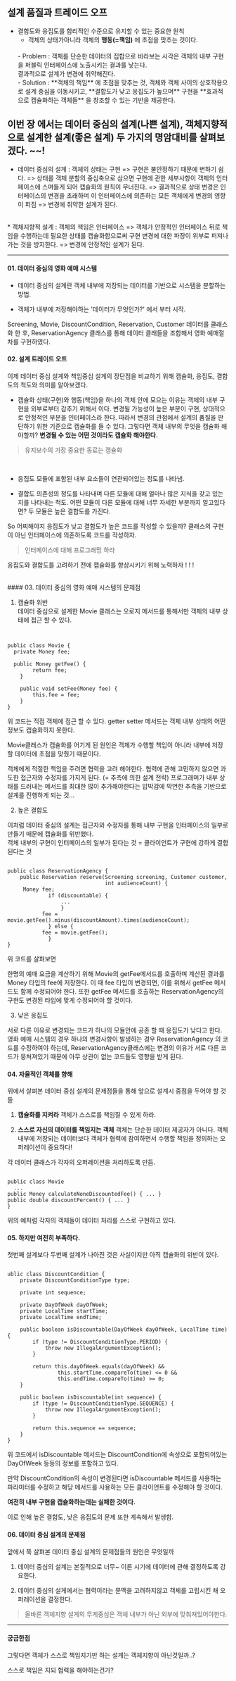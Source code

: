 ## 설계 품질과 트레이드 오프

* 결합도와 응집도를 합리적인 수준으로 유지할 수 있는 중요한 원칙
  - 객체의 상태가아니라 객체의 **행동(=책임)** 에 초점을 맞추는 것이다.
  <br>
  - Problem : 객체를 단순한 데이터의 집합으로 바라보는 시각은 객체의 내부 구현을 퍼블릭 인터페이스에 노출시키는 결과를 낳는다.
  <br>결과적으로 설계가 변경에 취약해진다.
  <br>
  - Solution : **객체의 책임** 에 초점을 맞추는 것,
  객체와 객체 사이의 상호작용으로 설계 중심을 이동시키고, **결합도가 낮고 응집도가 높으며** 구현을 **효과적으로 캡슐화하는 객체들** 을 창조할 수 있는 기반을 제공한다.
  <br>
이번 장 에서는 데이터 중심의 설계(나쁜 설계), 객체지향적으로 설계한 설계(좋은 설계) 두 가지의 명암대비를 살펴보겠다. ~~!
<br>
---
* 데이터 중심의 설계 :
객체의 상태는 구현 =>
구현은 불안정하기 때문에 변하기 쉽다. =>
상태를 객체 분할의 중심축으로 삼으면 구현에 관한 세부사항이 객체의 인터페이스에 스며들게 되어 캡슐화의 원칙이 무너진다. =>
결과적으로 상태 변경은 인터페이스의 변경을 초래하며 이 인터페이스에 의존하는 모든 객체에게 변경의 영향이 퍼짐 =>
변경에 취약한 설계가 된다.
<br>
* 객체지향적 설계 :
객체의 책임은 인터페이스 =>
객체가 안정적인 인터페이스 뒤로 책임을 수행하는데 필요한 상태를 캡슐화함으로써 구현 변경에 대한 파장이 위부로 퍼져나가는 것을 방지한다. =>
변경에 안정적인 설계가 된다.

  ---

#### 01. 데이터 중심의 영화 예매 시스템
- 데이터 중심의 설계란 객체 내부에 저장되는 데이터를 기반으로 시스템을 분할하는 방법.

- 객체가 내부에 저장해야하는 '데이터가 무엇인가?' 에서 부터 시작.

Screening, Movie, DiscountCondition, Reservation, Customer
데이터를 클래스화 한 후,
ReservationAgency 클래스를 통해 데이터 클래들을 조합해서 영화 예매절차를 구현하였다.
<br>
#### 02. 설계 트레이드 오프

이제 데이터 중심 설계와 책임중심 설게의 장단점을 비교하기 위해 캡슐화, 응집도, 결합도의 척도와 의미를 알아보겠다.

* 캡슐화
상태(구현)와 행동(책임)을 하나의 객체 안에 모으는 이유는 객체의 내부 구현을 외부로부터 감추기 위해서 이다.
변경될 가능성이 높은 부분이 구현, 상대적으로 안정적인 부분을 인터페이스라 한다.
따라서 변경의 관점에서 설계의 품질을 판단하기 위한 기준으로 캡슐화를 들 수 있다.
그렇다면 객체 내부의 무엇을 캡슐화 해야할까?
**변경될 수 있는 어떤 것이라도 캡슐화 해야한다.**

> 유지보수의 가장 중요한 동료는 캡슐화

<br>

* 응집도
모듈에 포함된 내부 요소들이 연관되어있는 정도를 나타냄.

* 결합도
의존성의 정도를 나타내며 다른 모듈에 대해 얼마나 많은 지식을 갖고 있는지를 나타내는 척도.
어떤 모듈이 다른 모듈에 대해 너무 자세한 부분까지 알고있다면? 두 모듈은 높은 결합도를 가진다.

So 어찌해야지 응집도가 낮고 결합도가 높은 코드를 작성할 수 있을까?
클래스의 구현이 아닌 인터페이스에 의존하도록 코드를 작성하자.
> 인터페이스에 대해 프로그래밍 하라

응집도와 결합도를 고려하기 전에 캡슐화를 향상시키기 위해 노력하자 ! ! !

<br>
#### 03. 데이터 중심의 영화 예매 시스템의 문제점

1. 캡슐화 위반<br>
데이터 중심으로 설계한 Movie 클래스는 오로지 메서드를 통해서만 객체의 내부 상태에 접근 할 수 있다.

<pre>
<code>

public class Movie {
  private Money fee;

  public Money getFee() {
        return fee;
    }

    public void setFee(Money fee) {
        this.fee = fee;
    }
}</code>
</pre>

위 코드는 직접 객체에 접근 할 수 있다. getter setter 메서드는 객체 내부 상태의 어떤 정보도 캡슐화하지 못한다.

Movie클래스가 캡슐화를 어기게 된 원인은 객체가 수행할 책임이 아니라 내부에 저장할 데이터에 초점을 맞췄기 때문이다.

객체에게 적절한 책임을 주려면 협력을 고려 해야한다. 협력에 관해 고민하지 않으면 과도한 접근자와 수정자를 가지게 된다. (= 추측에 의한 설계 전략)
프로그래머가 내부 상태를 드러내는 메서드를 최대한 많이 추가해야한다는 압박감에
막연한 추측을 기반으로 설계를 진행하게 되는 것...<br>


2. 높은 결합도

이처럼 데이터 중심의 설계는 접근자와 수정자를 통해 내부 구현을 인터페이스의 일부로 만들기 때문에 캡슐화를 위반했다. <br>
객체 내부의 구현이 인터페이스의 일부가 된다는 것 = 클라이언트가 구현에 강하게 결합된다는 것

<pre>
<code>
public class ReservationAgency {
    public Reservation reserve(Screening screening, Customer customer,
                               int audienceCount) {
     Money fee;
             if (discountable) {
                 ...
                 }
           fee = movie.getFee().minus(discountAmount).times(audienceCount);
             } else {
           fee = movie.getFee();
             }
} </code></pre>

위 코드를 살펴보면

한명의 예매 요금을 계산하기 위해 Movie의 getFee메서드를 호출하며 계산된 결과를 Money 타입의 fee에 저장한다. 이 때 fee 타입이 변경되면, 이를 위해서 getFee 메서드도 함께 수정되어야 한다. 또한 getFee 메서드를 호출하는 ReservationAgency의 구현도 변경된 타입에 맞게 수정되어야 할 것이다. <br>

3. 낮은 응집도

서로 다른 이유로 변경되는 코드가 하나의 모듈안에 공존 할 때 응집도가 낮다고 한다.<br>
영화 예매 시스템의 경우 하나의 변경사항이 발생하는 경우 ReservationAgency 의 코드를 수정하여야 하는데,
ReservationAgency클래스에는 변경의 이유가 서로 다른 코드가 뭉쳐져있기 때문에 아무 상관이 없는 코드들도 영향을 받게 된다.
<br>

#### 04. 자율적인 객체를 향해

위에서 살펴본 데이터 중심 설계의 문제점들을 통해 앞으로 설계시 중점을 두어야 할 것들

1. **캡슐화를 지켜라**
객체가 스스로를 책임질 수 있게 하라.

2. **스스로 자신의 데이터를 책임지는 객체**
객체는 단순한 데이터 제공자가 아니다.
객체 내부에 저장되는 데이터보다 객체가 협력에 참여하면서 수행할 책임을 정의하는 오퍼레이션이 중요하다!

각 데이터 클래스가 각자의 오퍼레이션을 처리하도록 만듬.
<pre>
<code>
public class Movie
  ...
public Money calculateNoneDiscountedFee() { ... }
public double discountPercent() { ... }
}</code>
</pre>

위의 예처럼 각자의 객체들이 데이터 처리를 스스로 구현하고 있다.


#### 05. 하지만 여전히 부족하다.

첫번째 설계보다 두번째 설계가 나아진 것은 사실이지만 아직 캡슐화의 위반이 있다.

<pre>
<code>
ublic class DiscountCondition {
    private DiscountConditionType type;

    private int sequence;

    private DayOfWeek dayOfWeek;
    private LocalTime startTime;
    private LocalTime endTime;

    public boolean isDiscountable(DayOfWeek dayOfWeek, LocalTime time) {
        if (type != DiscountConditionType.PERIOD) {
            throw new IllegalArgumentException();
        }

        return this.dayOfWeek.equals(dayOfWeek) &&
                this.startTime.compareTo(time) <= 0 &&
                this.endTime.compareTo(time) >= 0;
    }

    public boolean isDiscountable(int sequence) {
        if (type != DiscountConditionType.SEQUENCE) {
            throw new IllegalArgumentException();
        }

        return this.sequence == sequence;
    }
}</code>
</pre>

위 코드에서 isDiscountable 메서드는 DiscountCondition에 속성으로 포함되어있는 DayOfWeek 등등의 정보를 포함하고 있다.


만약 DiscountCondition의 속성이 변경된다면 isDiscountable 메서드를 사용하는 파라미터를 수정하고 해당 메서드를 사용하는 모든 클라이언트를 수정해야 할 것이다.

**여전히 내부 구현을 캡슐화하는데는 실패한 것이다.**

이로 인해 높은 결합도, 낮은 응집도의 문제 또한 계속해서 발생함.
<br>

#### 06. 데이터 중심 설계의 문제점

앞에서 쭉 살펴본 데이터 중심 설계의 문제점들의 원인은 무엇일까

1. 데이터 중심의 설계는 본질적으로 너무~ 이른 시기에 데이터에 관해 결정하도록 강요한다.

2. 데이터 중심의 설게에서는 협력이라는 문맥을 고려하지않고 객체를 고립시킨 채 오퍼레이션을 결정한다.

> 올바른 객체지향 설계의 무게중심은 객체 내부가 아닌 외부에 맞춰져있어야한다.
---

#### 궁금한점

 그렇다면 객체가 스스로 책임지기만 하는 설계는 객체지향이 아닌것일까..?

 스스로 책임은 지되 협력을 해야하는건가?
